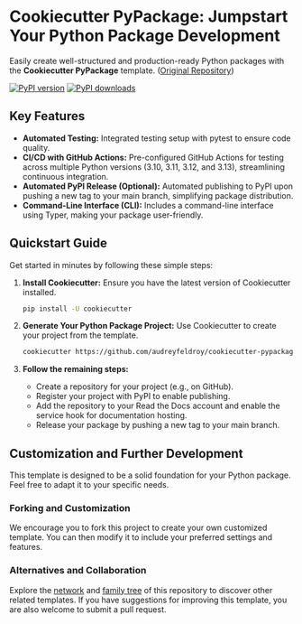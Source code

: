 # Cookiecutter PyPackage: Jumpstart Your Python Package Development

Easily create well-structured and production-ready Python packages with the **Cookiecutter PyPackage** template. ([Original Repository](https://github.com/audreyfeldroy/cookiecutter-pypackage))

[![PyPI version](https://img.shields.io/pypi/v/cookiecutter-pypackage.svg)](https://pypi.python.org/pypi/cookiecutter-pypackage)
[![PyPI downloads](https://img.shields.io/pypi/dm/cookiecutter-pypackage.svg)](https://pypi.python.org/pypi/cookiecutter-pypackage)

## Key Features

*   **Automated Testing:** Integrated testing setup with pytest to ensure code quality.
*   **CI/CD with GitHub Actions:**  Pre-configured GitHub Actions for testing across multiple Python versions (3.10, 3.11, 3.12, and 3.13), streamlining continuous integration.
*   **Automated PyPI Release (Optional):**  Automated publishing to PyPI upon pushing a new tag to your main branch, simplifying package distribution.
*   **Command-Line Interface (CLI):** Includes a command-line interface using Typer, making your package user-friendly.

## Quickstart Guide

Get started in minutes by following these simple steps:

1.  **Install Cookiecutter:**  Ensure you have the latest version of Cookiecutter installed.

    ```bash
    pip install -U cookiecutter
    ```

2.  **Generate Your Python Package Project:**  Use Cookiecutter to create your project from the template.

    ```bash
    cookiecutter https://github.com/audreyfeldroy/cookiecutter-pypackage.git
    ```

3.  **Follow the remaining steps:**

    *   Create a repository for your project (e.g., on GitHub).
    *   Register your project with PyPI to enable publishing.
    *   Add the repository to your Read the Docs account and enable the service hook for documentation hosting.
    *   Release your package by pushing a new tag to your main branch.

## Customization and Further Development

This template is designed to be a solid foundation for your Python package.  Feel free to adapt it to your specific needs.

### Forking and Customization

We encourage you to fork this project to create your own customized template. You can then modify it to include your preferred settings and features.

### Alternatives and Collaboration

Explore the [network](https://github.com/audreyfeldroy/cookiecutter-pypackage/network) and [family tree](https://github.com/audreyfeldroy/cookiecutter-pypackage/network/members) of this repository to discover other related templates. If you have suggestions for improving this template, you are also welcome to submit a pull request.